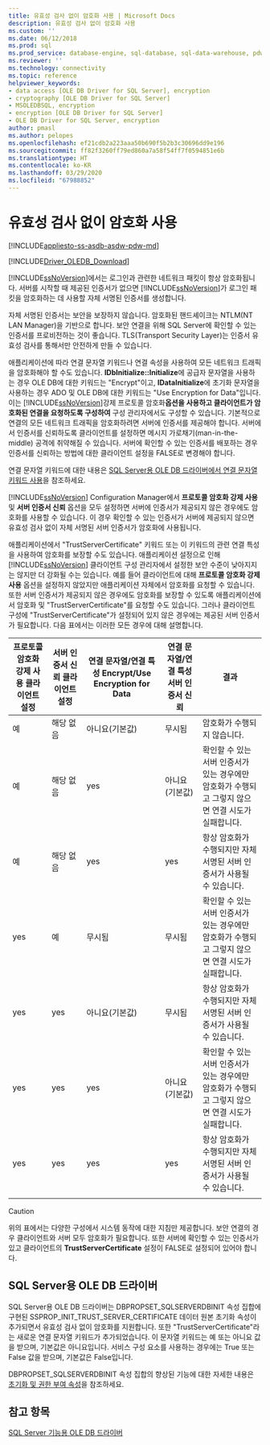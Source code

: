 ```yaml
---
title: 유효성 검사 없이 암호화 사용 | Microsoft Docs
description: 유효성 검사 없이 암호화 사용
ms.custom: ''
ms.date: 06/12/2018
ms.prod: sql
ms.prod_service: database-engine, sql-database, sql-data-warehouse, pdw
ms.reviewer: ''
ms.technology: connectivity
ms.topic: reference
helpviewer_keywords:
- data access [OLE DB Driver for SQL Server], encryption
- cryptography [OLE DB Driver for SQL Server]
- MSOLEDBSQL, encryption
- encryption [OLE DB Driver for SQL Server]
- OLE DB Driver for SQL Server, encryption
author: pmasl
ms.author: pelopes
ms.openlocfilehash: ef21cdb2a223aaa50b690f5b2b3c30696dd9e196
ms.sourcegitcommit: ff82f3260ff79ed860a7a58f54ff7f0594851e6b
ms.translationtype: HT
ms.contentlocale: ko-KR
ms.lasthandoff: 03/29/2020
ms.locfileid: "67988852"
---
```

# <a name="using-encryption-without-validation"></a>유효성 검사 없이 암호화 사용
[!INCLUDE[appliesto-ss-asdb-asdw-pdw-md](../../../includes/appliesto-ss-asdb-asdw-pdw-md.md)]

[!INCLUDE[Driver_OLEDB_Download](../../../includes/driver_oledb_download.md)]

[!INCLUDE[ssNoVersion](../../../includes/ssnoversion-md.md)]에서는 로그인과 관련한 네트워크 패킷이 항상 암호화됩니다. 서버를 시작할 때 제공된 인증서가 없으면 [!INCLUDE[ssNoVersion](../../../includes/ssnoversion-md.md)]가 로그인 패킷을 암호화하는 데 사용할 자체 서명된 인증서를 생성합니다.  

자체 서명된 인증서는 보안을 보장하지 않습니다. 암호화된 핸드셰이크는 NTLM(NT LAN Manager)을 기반으로 합니다. 보안 연결을 위해 SQL Server에 확인할 수 있는 인증서를 프로비전하는 것이 좋습니다. TLS(Transport Security Layer)는 인증서 유효성 검사를 통해서만 안전하게 만들 수 있습니다.

애플리케이션에 따라 연결 문자열 키워드나 연결 속성을 사용하여 모든 네트워크 트래픽을 암호화해야 할 수도 있습니다. **IDbInitialize::Initialize**에 공급자 문자열을 사용하는 경우 OLE DB에 대한 키워드는 "Encrypt"이고, **IDataInitialize**에 초기화 문자열을 사용하는 경우 ADO 및 OLE DB에 대한 키워드는 "Use Encryption for Data"입니다. 이는 [!INCLUDE[ssNoVersion](../../../includes/ssnoversion-md.md)]강제 프로토콜 암호화**옵션을 사용하고 클라이언트가 암호화된 연결을 요청하도록 구성하여** 구성 관리자에서도 구성할 수 있습니다. 기본적으로 연결의 모든 네트워크 트래픽을 암호화하려면 서버에 인증서를 제공해야 합니다. 서버에서 인증서를 신뢰하도록 클라이언트를 설정하면 메시지 가로채기(man-in-the-middle) 공격에 취약해질 수 있습니다. 서버에 확인할 수 있는 인증서를 배포하는 경우 인증서를 신뢰하는 방법에 대한 클라이언트 설정을 FALSE로 변경해야 합니다.

연결 문자열 키워드에 대한 내용은 [SQL Server용 OLE DB 드라이버에서 연결 문자열 키워드 사용](../../oledb/applications/using-connection-string-keywords-with-oledb-driver-for-sql-server.md )을 참조하세요.  
  
 [!INCLUDE[ssNoVersion](../../../includes/ssnoversion-md.md)] Configuration Manager에서 **프로토콜 암호화 강제 사용** 및 **서버 인증서 신뢰** 옵션을 모두 설정하면 서버에 인증서가 제공되지 않은 경우에도 암호화를 사용할 수 있습니다. 이 경우 확인할 수 있는 인증서가 서버에 제공되지 않으면 유효성 검사 없이 자체 서명된 서버 인증서가 암호화에 사용됩니다.  
  
 애플리케이션에서 &quot;TrustServerCertificate&quot; 키워드 또는 이 키워드의 관련 연결 특성을 사용하여 암호화를 보장할 수도 있습니다. 애플리케이션 설정으로 인해 [!INCLUDE[ssNoVersion](../../../includes/ssnoversion-md.md)] 클라이언트 구성 관리자에서 설정한 보안 수준이 낮아지지는 않지만 더 강화될 수는 있습니다. 예를 들어 클라이언트에 대해 **프로토콜 암호화 강제 사용** 옵션을 설정하지 않았지만 애플리케이션 자체에서 암호화를 요청할 수 있습니다. 또한 서버 인증서가 제공되지 않은 경우에도 암호화를 보장할 수 있도록 애플리케이션에서 암호화 및 &quot;TrustServerCertificate&quot;를 요청할 수도 있습니다. 그러나 클라이언트 구성에 "TrustServerCertificate"가 설정되어 있지 않은 경우에는 제공된 서버 인증서가 필요합니다. 다음 표에서는 이러한 모든 경우에 대해 설명합니다.  
  
|프로토콜 암호화 강제 사용 클라이언트 설정|서버 인증서 신뢰 클라이언트 설정|연결 문자열/연결 특성 Encrypt/Use Encryption for Data|연결 문자열/연결 특성 서버 인증서 신뢰|결과|  
|----------------------------------------------|---------------------------------------------|------------------------------------------------------------------------------|----------------------------------------------------------------------|------------|  
|예|해당 없음|아니요(기본값)|무시됨|암호화가 수행되지 않습니다.|  
|예|해당 없음|yes|아니요(기본값)|확인할 수 있는 서버 인증서가 있는 경우에만 암호화가 수행되고 그렇지 않으면 연결 시도가 실패합니다.|  
|예|해당 없음|yes|yes|항상 암호화가 수행되지만 자체 서명된 서버 인증서가 사용될 수 있습니다.|  
|yes|예|무시됨|무시됨|확인할 수 있는 서버 인증서가 있는 경우에만 암호화가 수행되고 그렇지 않으면 연결 시도가 실패합니다.|  
|yes|yes|아니요(기본값)|무시됨|항상 암호화가 수행되지만 자체 서명된 서버 인증서가 사용될 수 있습니다.|  
|yes|yes|yes|아니요(기본값)|확인할 수 있는 서버 인증서가 있는 경우에만 암호화가 수행되고 그렇지 않으면 연결 시도가 실패합니다.|  
|yes|yes|yes|yes|항상 암호화가 수행되지만 자체 서명된 서버 인증서가 사용될 수 있습니다.|  
||||||

> [!CAUTION]
> 위의 표에서는 다양한 구성에서 시스템 동작에 대한 지침만 제공합니다. 보안 연결의 경우 클라이언트와 서버 모두 암호화가 필요합니다. 또한 서버에 확인할 수 있는 인증서가 있고 클라이언트의 **TrustServerCertificate** 설정이 FALSE로 설정되어 있어야 합니다.

## <a name="ole-db-driver-for-sql-server"></a>SQL Server용 OLE DB 드라이버 
 SQL Server용 OLE DB 드라이버는 DBPROPSET_SQLSERVERDBINIT 속성 집합에 구현된 SSPROP_INIT_TRUST_SERVER_CERTIFICATE 데이터 원본 초기화 속성이 추가되면서 유효성 검사 없이 암호화를 지원합니다. 또한 "TrustServerCertificate"라는 새로운 연결 문자열 키워드가 추가되었습니다. 이 문자열 키워드는 예 또는 아니요 값을 받으며, 기본값은 아니요입니다. 서비스 구성 요소를 사용하는 경우에는 True 또는 False 값을 받으며, 기본값은 False입니다.  
  
 DBPROPSET_SQLSERVERDBINIT 속성 집합의 향상된 기능에 대한 자세한 내용은 [초기화 및 권한 부여 속성](../../oledb/ole-db-data-source-objects/initialization-and-authorization-properties.md)을 참조하세요.  

  
## <a name="see-also"></a>참고 항목  
 [SQL Server 기능용 OLE DB 드라이버](../../oledb/features/oledb-driver-for-sql-server-features.md)  
  
  
